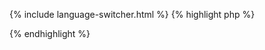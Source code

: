 {% include language-switcher.html %}
{% highlight php %}
<?php
$zipFile = IronWorker::createZip("", array("fibonacci.php"), "fileNameForZip.zip", true);
?>
{% endhighlight %}
